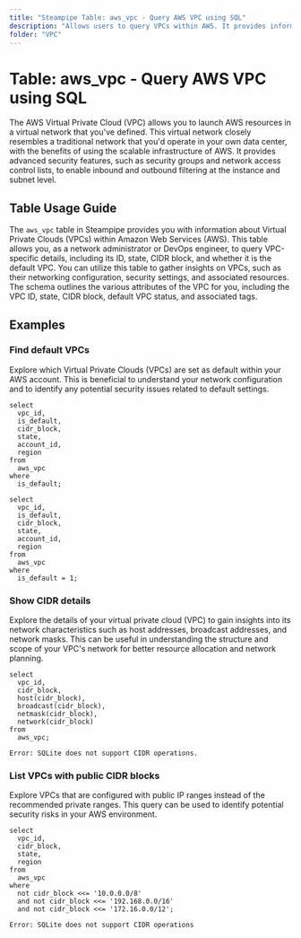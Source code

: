 ```yaml
---
title: "Steampipe Table: aws_vpc - Query AWS VPC using SQL"
description: "Allows users to query VPCs within AWS. It provides information about each VPC's configuration, including its ID, state, CIDR block, and whether it is the default VPC."
folder: "VPC"
---
```


# Table: aws_vpc - Query AWS VPC using SQL

The AWS Virtual Private Cloud (VPC) allows you to launch AWS resources in a virtual network that you've defined. This virtual network closely resembles a traditional network that you'd operate in your own data center, with the benefits of using the scalable infrastructure of AWS. It provides advanced security features, such as security groups and network access control lists, to enable inbound and outbound filtering at the instance and subnet level.

## Table Usage Guide

The `aws_vpc` table in Steampipe provides you with information about Virtual Private Clouds (VPCs) within Amazon Web Services (AWS). This table allows you, as a network administrator or DevOps engineer, to query VPC-specific details, including its ID, state, CIDR block, and whether it is the default VPC. You can utilize this table to gather insights on VPCs, such as their networking configuration, security settings, and associated resources. The schema outlines the various attributes of the VPC for you, including the VPC ID, state, CIDR block, default VPC status, and associated tags.

## Examples

### Find default VPCs
Explore which Virtual Private Clouds (VPCs) are set as default within your AWS account. This is beneficial to understand your network configuration and to identify any potential security issues related to default settings.

```sql+postgres
select
  vpc_id,
  is_default,
  cidr_block,
  state,
  account_id,
  region
from
  aws_vpc
where
  is_default;
```

```sql+sqlite
select
  vpc_id,
  is_default,
  cidr_block,
  state,
  account_id,
  region
from
  aws_vpc
where
  is_default = 1;
```


### Show CIDR details
Explore the details of your virtual private cloud (VPC) to gain insights into its network characteristics such as host addresses, broadcast addresses, and network masks. This can be useful in understanding the structure and scope of your VPC's network for better resource allocation and network planning.

```sql+postgres
select
  vpc_id,
  cidr_block,
  host(cidr_block),
  broadcast(cidr_block),
  netmask(cidr_block),
  network(cidr_block)
from
  aws_vpc;
```

```sql+sqlite
Error: SQLite does not support CIDR operations.
```


### List VPCs with public CIDR blocks
Explore VPCs that are configured with public IP ranges instead of the recommended private ranges. This query can be used to identify potential security risks in your AWS environment.

```sql+postgres
select
  vpc_id,
  cidr_block,
  state,
  region
from
  aws_vpc
where
  not cidr_block <<= '10.0.0.0/8'
  and not cidr_block <<= '192.168.0.0/16'
  and not cidr_block <<= '172.16.0.0/12';
```

```sql+sqlite
Error: SQLite does not support CIDR operations
```